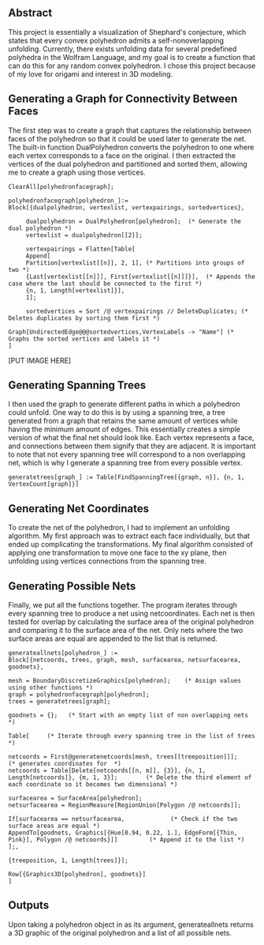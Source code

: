 ## Abstract

This project is essentially a visualization of Shephard's conjecture, which states that every convex polyhedron admits a self-nonoverlapping unfolding. Currently, there exists unfolding data for several predefined polyhedra in the Wolfram Language, and my goal is to create a function that can do this for any random convex polyhedron. I chose this project because of my love for origami and interest in 3D modeling.

## Generating a Graph for Connectivity Between Faces

The first step was to create a graph that captures the relationship between faces of the polyhedron so that it could be used later to generate the net. The built-in function DualPolyhedron converts the polyhedron to one where each vertex corresponds to a face on the original. I then extracted the vertices of the dual polyhedron and partitioned and sorted them, allowing me to create a graph using those vertices.

    ClearAll[polyhedronfacegraph];
    
    polyhedronfacegraph[polyhedron_]:= 
    Block[{dualpolyhedron, vertexlist, vertexpairings, sortedvertices},
    
    	 dualpolyhedron = DualPolyhedron[polyhedron];  (* Generate the dual polyhedron *)
         vertexlist = dualpolyhedron[[2]];   
         
         vertexpairings = Flatten[Table[
         Append[
         Partition[vertexlist[[n]], 2, 1], (* Partitions into groups of two *)
         {Last[vertexlist[[n]]], First[vertexlist[[n]]]}],  (* Appends the case where the last should be connected to the first *)
         {n, 1, Length[vertexlist]}], 
         1];
         
         sortedvertices = Sort /@ vertexpairings // DeleteDuplicates; (* Deletes duplicates by sorting them first *)
    
    Graph[UndirectedEdge@@@sortedvertices,VertexLabels -> "Name"] (* Graphs the sorted vertices and labels it *)
    ]
[PUT IMAGE HERE]

## Generating Spanning Trees 
I then used the graph to generate different paths in which a polyhedron could unfold. One way to do this is by using a spanning tree, a tree generated from a graph that retains the same amount of vertices while having the minimum amount of edges. This essentially creates a simple version of what the final net should look like. Each vertex represents a face, and connections between them signify that they are adjacent. It is important to note that not every spanning tree will correspond to a non overlapping net, which is why I generate a spanning tree from every possible vertex.

    generatetrees[graph_] := Table[FindSpanningTree[{graph, n}], {n, 1, VertexCount[graph]}]

## Generating Net Coordinates
To create the net of the polyhedron, I had to implement an unfolding algorithm. My first approach was to extract each face individually, but that ended up complicating the transformations. My final algorithm consisted of applying one transformation to move one face to the xy plane, then unfolding using vertices connections from the spanning tree. 

## Generating Possible Nets
Finally, we put all the functions together. The program iterates through every spanning tree to produce a net using netcoordinates. Each net is then tested for overlap by calculating the surface area of the original polyhedron and comparing it to the surface area of the net. Only nets where the two surface areas are equal are appended to the list that is returned.

    generateallnets[polyhedron_] := 
    Block[{netcoords, trees, graph, mesh, surfacearea, netsurfacearea, goodnets},

    mesh = BoundaryDiscretizeGraphics[polyhedron];    (* Assign values using other functions *)
    graph = polyhedronfacegraph[polyhedron];
    trees = generatetrees[graph];

    goodnets = {};   (* Start with an empty list of non overlapping nets *)

    Table[     (* Iterate through every spanning tree in the list of trees *)

    netcoords = First@generatenetcoords[mesh, trees[[treeposition]]];        (* generates coordinates for  *)
    netcoords = Table[Delete[netcoords[[n, m]], {3}], {n, 1, Length[netcoords]}, {m, 1, 3}];        (* Delete the third element of each coordinate so it becomes two dimensional *)

    surfacearea = SurfaceArea[polyhedron];
    netsurfacearea = RegionMeasure[RegionUnion[Polygon /@ netcoords]];

    If[surfacearea == netsurfacearea,             (* Check if the two surface areas are equal *)
    AppendTo[goodnets, Graphics[{Hue[0.94, 0.22, 1.], EdgeForm[{Thin, Pink}], Polygon /@ netcoords}]]         (* Append it to the list *)
    ];,  

    {treeposition, 1, Length[trees]}];    

    Row[{Graphics3D[polyhedron], goodnets}]
    ]

## Outputs
Upon taking a polyhedron object in as its argument, generateallnets returns a 3D graphic of the original polyhedron and a list of all possible nets.
